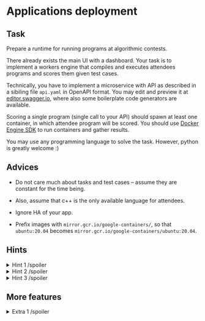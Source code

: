Applications deployment
=======================

## Task
 
Prepare a runtime for running programs at algorithmic contests.

There already exists the main UI with a dashboard. Your task is to implement a workers engine that compiles and executes attendees programs and scores them given test cases.

Technically, you have to implement a microservice with API as described in a sibiling file `api.yaml` in OpenAPI format. You may edit and preview it at [editor.swagger.io](https://editor.swagger.io/), where also some boilerplate code generators are available.

Scoring a single program (single call to your API) should spawn at least one container, in which attendee program will be scored. You should use [Docker Engine SDK](https://docs.docker.com/engine/api/sdk/) to run containers and gather results.

You may use any programming language to solve the task. However, python is greatly welcome :)


## Advices

* Do not care much about tasks and test cases – assume they are constant for the time being.

* Also, assume that c++ is the only available language for attendees.

* Ignore HA of your app.

* Prefix images with `mirror.gcr.io/google-containers/`, so that `ubuntu:20.04` becomes `mirror.gcr.io/google-containers/ubuntu:20.04`.


## Hints

<details>
    <summary>Hint 1 /spoiler</summary>

    You need an image that will be used for users' programs compilation.

</details>

<details>
    <summary>Hint 2 /spoiler</summary>

    You need an image that will be used for running compiled programs.

</details>

<details>
    <summary>Hint 3 /spoiler</summary>

    Limit the resources.

</details>


## More features

<details>
    <summary>Extra 1 /spoiler</summary>

    Hardening. User's code may be malicious :p

</details>
